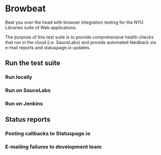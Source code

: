 # Browbeat

Beat you over the head with browser integration testing for the NYU Libraries suite of Web applications.

The purpose of this test suite is to provide comprehensive health checks that run in the cloud (i.e. SauceLabs) and provide automated feedback via e-mail reports and statuspage.io updates.

## Run the test suite

### Run locally

### Run on SauceLabs

### Run on Jenkins

## Status reports

### Posting callbacks to Statuspage.io

### E-mailing failures to development team
